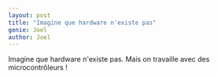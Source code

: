 ```yaml
---
layout: post
title: "Imagine que hardware n'existe pas"
genie: Joel
author: Joel
---
```


Imagine que hardware n'existe pas. Mais on travaille avec des microcontrôleurs !

